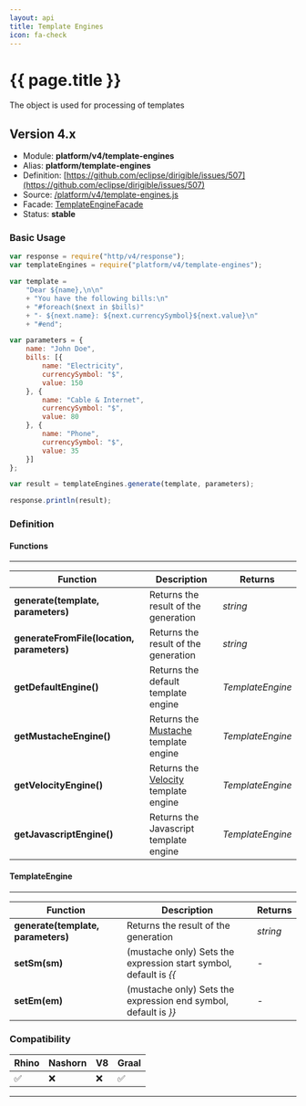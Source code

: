 ```yaml
---
layout: api
title: Template Engines
icon: fa-check
---
```


{{ page.title }}
===

The object is used for processing of templates

Version 4.x
---

- Module: **platform/v4/template-engines**
- Alias: **platform/template-engines**
- Definition: [https://github.com/eclipse/dirigible/issues/507](https://github.com/eclipse/dirigible/issues/507)
- Source: [/platform/v4/template-engines.js](https://github.com/dirigiblelabs/api-platform/blob/master/platform/v4/template-engines.js)
- Facade: [TemplateEngineFacade](https://github.com/eclipse/dirigible/blob/master/api/api-facade/api-core/src/main/java/org/eclipse/dirigible/api/v3/core/TemplateEngineFacade.java)
- Status: **stable**

### Basic Usage

```javascript
var response = require("http/v4/response");
var templateEngines = require("platform/v4/template-engines");

var template = 
    "Dear ${name},\n\n"
    + "You have the following bills:\n"
    + "#foreach($next in $bills)"
    + "- ${next.name}: ${next.currencySymbol}${next.value}\n"
    + "#end";

var parameters = {
    name: "John Doe",
    bills: [{
        name: "Electricity",
        currencySymbol: "$",
        value: 150
    }, {
        name: "Cable & Internet",
        currencySymbol: "$",
        value: 80
    }, {
        name: "Phone",
        currencySymbol: "$",
        value: 35
    }]
};

var result = templateEngines.generate(template, parameters);

response.println(result);
```


### Definition

#### Functions

---

Function     | Description | Returns
------------ | ----------- | --------
**generate(template, parameters)**   | Returns the result of the generation | *string*
**generateFromFile(location, parameters)**   | Returns the result of the generation | *string*
**getDefaultEngine()**   | Returns the default template engine | *TemplateEngine*
**getMustacheEngine()**   | Returns the [Mustache](https://mustache.github.io/) template engine | *TemplateEngine*
**getVelocityEngine()**   | Returns the [Velocity](https://velocity.apache.org/) template engine | *TemplateEngine*
**getJavascriptEngine()**   | Returns the Javascript template engine | *TemplateEngine*

#### TemplateEngine

---

Function     | Description | Returns
------------ | ----------- | --------
**generate(template, parameters)**   | Returns the result of the generation | *string*
**setSm(sm)**   | (mustache only) Sets the expression start symbol, default is *\{{* | *-*
**setEm(em)**   | (mustache only) Sets the expression end symbol, default is *\}}* | *-*


### Compatibility

Rhino | Nashorn | V8 | Graal |
----- | ------- | ---| ------|
 ✅   | ❌      | ❌  |  ✅   |

---
